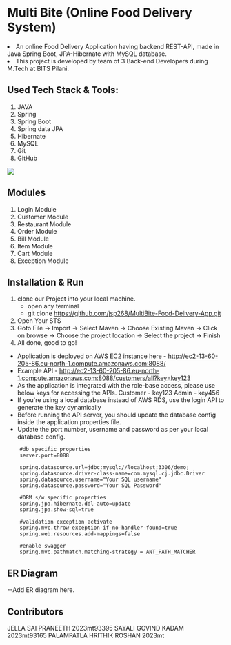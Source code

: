 # Multi Bite (Online Food Delivery System)

<li>An online Food Delivery Application having backend REST-API, made in Java Spring Boot, JPA-Hibernate with MySQL database.
<li> This project is developed by team of 3 Back-end Developers during M.Tech at BITS Pilani.
 
 
## Used Tech Stack & Tools:
1. JAVA
2. Spring
3. Spring Boot
4. Spring data JPA
5. Hibernate
6. MySQL
7. Git
8. GitHub

[![](https://skillicons.dev/icons?i=java,spring,hibernate,mysql,git,github)]()

## Modules
1. Login Module
2. Customer Module
3. Restaurant Module
4. Order Module
5. Bill Module
6. Item Module
7. Cart Module
8. Exception Module

## Installation & Run

1. clone our Project into your local machine.
      - open any terminal
      - git clone https://github.com/jsp268/MultiBite-Food-Delivery-App.git
2. Open Your STS
3. Goto File -> Import -> Select Maven -> Choose Existing Maven -> Click on browse -> Choose the project location -> Select the project -> Finish
4. All done, good to go!

* Application is deployed on AWS EC2 instance here - http://ec2-13-60-205-86.eu-north-1.compute.amazonaws.com:8088/
* Example API - http://ec2-13-60-205-86.eu-north-1.compute.amazonaws.com:8088/customers/all?key=key123
* As the application is integrated with the role-base access, please use below keys for accessing the APIs. 
Customer - key123
Admin - key456
* If you're using a local database instead of AWS RDS, use the login API to generate the key dynamically
* Before running the API server, you should update the database config inside the application.properties file. 
* Update the port number, username and password as per your local database config.

```
    #db specific properties
    server.port=8088
    
    spring.datasource.url=jdbc:mysql://localhost:3306/demo;
    spring.datasource.driver-class-name=com.mysql.cj.jdbc.Driver
    spring.datasource.username="Your SQL username"
    spring.datasource.password="Your SQL Password"
    
    #ORM s/w specific properties
    spring.jpa.hibernate.ddl-auto=update
    spring.jpa.show-sql=true
    
    #validation exception activate
    spring.mvc.throw-exception-if-no-handler-found=true
    spring.web.resources.add-mappings=false
    
    #enable swagger
    spring.mvc.pathmatch.matching-strategy = ANT_PATH_MATCHER

```

## ER Diagram
--Add ER diagram here.


## Contributors

JELLA SAI PRANEETH 2023mt93395
SAYALI GOVIND KADAM 2023mt93165
PALAMPATLA HRITHIK ROSHAN 2023mt
